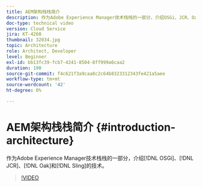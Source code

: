 ```yaml
---
title: AEM架构栈栈简介
description: 作为Adobe Experience Manager技术栈栈的一部分，介绍OSGi、JCR、Oak和Sling的技术。
doc-type: technical video
version: Cloud Service
jira: KT-4260
thumbnail: 32034.jpg
topic: Architecture
role: Architect, Developer
level: Beginner
exl-id: bb13fc39-fcb7-4241-8504-8ff999a6caa2
duration: 190
source-git-commit: f4c621f3a9caa8c2c64b8323312343fe421a5aee
workflow-type: tm+mt
source-wordcount: '42'
ht-degree: 0%

---
```


# AEM架构栈栈简介 {#introduction-architecture}

作为Adobe Experience Manager技术栈栈的一部分，介绍[!DNL OSGi]、[!DNL JCR]、[!DNL Oak]和[!DNL Sling]的技术。

>[!VIDEO](https://video.tv.adobe.com/v/32034?quality=12&learn=on)
